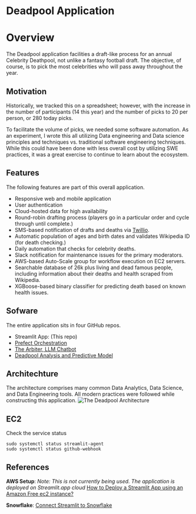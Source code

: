 # Deadpool Application

# Overview 
The Deadpool application facilities a draft-like process for an annual Celebrity Deathpool, not unlike a fantasy football draft.  The objective, of course, is to pick the most celebrities who will pass away throughout the year.  

## Motivation
Historically, we tracked this on a spreadsheet; however, with the increase in the number of participants (14 this year) and the number of picks to 20 per person, or 280 today picks.  

To facilitate the volume of picks, we needed some software automation.  As an experiment, I wrote this all utilizing Data engineering and Data science principles and techniques vs. traditional software engineering techniques.  While this could have been done with less overall cost by utilizing SWE practices, it was a great exercise to continue to learn about the ecosystem.  

## Features
The following features are part of this overall application.

* Responsive web and mobile application
* User authentication
* Cloud-hosted data for high availability
* Round-robin drafting process (players go in a particular order and cycle through until complete.)
* SMS-based notification of drafts and deaths via [Twillio](https://www.twilio.com).
* Automatic population of ages and birth dates and validates Wikipedia ID (for death checking.)
* Daily automation that checks for celebrity deaths.
* Slack notification for maintenance issues for the primary moderators.
* AWS-based Auto-Scale group for workflow execution on EC2 servers.
* Searchable database of 26k plus living and dead famous people, including information about their deaths and health scraped from Wikipedia.
* XGBoose-based binary classifier for predicting death based on known health issues. 


## Sofware
The entire application sits in four GitHub repos.  
* Streamlit App: (This repo)
* [Prefect Orchestration](https://github.com/broepke/prefect-dka)
* [The Arbiter, LLM Chatbot](https://github.com/broepke/deadpool-llm)
* [Deadpool Analysis and Predictive Model](https://github.com/broepke/deadpool-analysis)

## Architechture
The architecture comprises many common Data Analytics, Data Science, and Data Engineering tools.  All modern practices were followed while constructing this application.
![The Deadpool Architecture](dp_arch.png)

## EC2

Check the service status

```
sudo systemctl status streamlit-agent
sudo systemctl status github-webhook
```

## References
**AWS Setup**: 
_Note: This is not currently being used.  The application is deployed on Streamlit.app cloud_
 [How to Deploy a Streamlit App using an Amazon Free ec2 instance?](https://towardsdatascience.com/how-to-deploy-a-streamlit-app-using-an-amazon-free-ec2-instance-416a41f69dc3)

**Snowflake**: 
[Connect Streamlit to Snowflake](https://docs.streamlit.io/knowledge-base/tutorials/databases/snowflake)